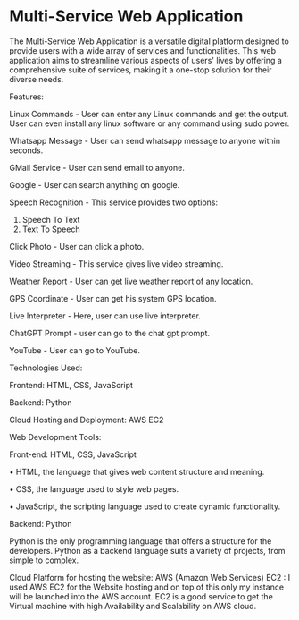 # Multi-Service Web Application

The Multi-Service Web Application is a versatile digital platform designed to provide users
with a wide array of services and functionalities. This web application aims to streamline
various aspects of users' lives by offering a comprehensive suite of services, making it a
one-stop solution for their diverse needs.

Features:

Linux Commands - User can enter any Linux commands and get the output. User can even 
install any linux software or any command using sudo power.

Whatsapp Message - User can send whatsapp message to anyone within seconds.

GMail Service - User can send email to anyone.

Google - User can search anything on google.

Speech Recognition - This service provides two options:
1) Speech To Text
2) Text To Speech
 
Click Photo - User can click a photo.

Video Streaming - This service gives live video streaming.

Weather Report - User can get live weather report of any location.

GPS Coordinate - User can get his system GPS location.

Live Interpreter - Here, user can use live interpreter.

ChatGPT Prompt - user can go to the chat gpt prompt.

YouTube - User can go to YouTube.


Technologies Used:

Frontend: HTML, CSS, JavaScript

Backend: Python

Cloud Hosting and Deployment: AWS EC2


Web Development Tools:

Front-end: HTML, CSS, JavaScript

• HTML, the language that gives web content structure and meaning.

• CSS, the language used to style web pages.

• JavaScript, the scripting language used to create dynamic functionality.


Backend: Python

Python is the only programming language that offers a structure for the developers. Python 
as a backend language suits a variety of projects, from simple to complex.


Cloud Platform for hosting the website: AWS (Amazon Web Services) EC2 :
I used AWS EC2 for the Website hosting and on top of this only my instance will be
launched into the AWS account. EC2 is a good service to get the Virtual machine with high
Availability and Scalability on AWS cloud.

